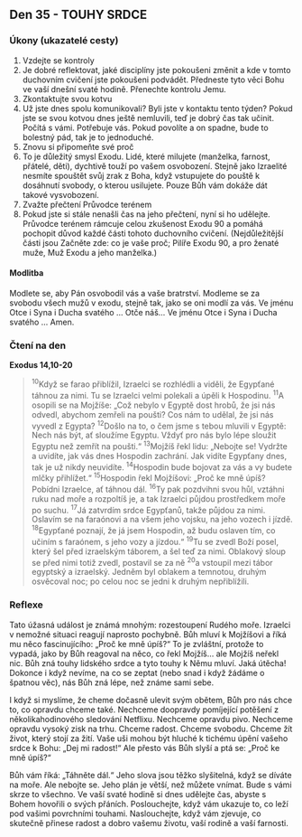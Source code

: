 ## Den 35 - TOUHY SRDCE

### Úkony (ukazatelé cesty)

1. Vzdejte se kontroly
1. Je dobré reflektovat, jaké disciplíny jste pokoušeni změnit a kde v tomto duchovním cvičení jste pokoušeni podvádět. Předneste tyto věci Bohu ve vaší dnešní svaté hodině. Přenechte kontrolu Jemu.
1. Zkontaktujte svou kotvu
1. Už jste dnes spolu komunikovali? Byli jste v kontaktu tento týden? Pokud jste se svou kotvou dnes ještě nemluvili, teď je dobrý čas tak učinit. Počítá s vámi. Potřebuje vás. Pokud povolíte a on spadne, bude to bolestný pád, tak je to jednoduché.
1. Znovu si připomeňte své proč
1. To je důležitý smysl Exodu. Lidé, které milujete (manželka, farnost, přátelé, děti), dychtivě touží po vašem osvobození. Stejně jako Izraelité nesmíte spouštět svůj zrak z Boha, když vstupujete do pouště k dosáhnutí svobody, o kterou usilujete. Pouze Bůh vám dokáže dát takové vysvobození.
1. Zvažte přečtení Průvodce terénem
1. Pokud jste si stále nenašli čas na jeho přečtení, nyní si ho udělejte. Průvodce terénem rámcuje celou zkušenost Exodu 90 a pomáhá pochopit důvod každé části tohoto duchovního cvičení. (Nejdůležitější části jsou Začněte zde: co je vaše proč; Pilíře Exodu 90, a pro ženaté muže, Muž Exodu a jeho manželka.)

#### Modlitba

Modlete se, aby Pán osvobodil vás a vaše bratrství.
Modleme se za svobodu všech mužů v exodu, stejně tak, jako se oni modlí za vás.
Ve jménu Otce i Syna i Ducha svatého … Otče náš… Ve jménu Otce i Syna i Ducha svatého … Amen.

### Čtení na den

**Exodus 14,10-20**

> <sup>10</sup>Když se farao přiblížil, Izraelci se rozhlédli a viděli, že Egypťané táhnou za nimi. Tu se Izraelci velmi polekali a úpěli k Hospodinu.
> <sup>11</sup>A osopili se na Mojžíše: „Což nebylo v Egyptě dost hrobů, že jsi nás odvedl, abychom zemřeli na poušti? Cos nám to udělal, že jsi nás vyvedl z Egypta?
> <sup>12</sup>Došlo na to, o čem jsme s tebou mluvili v Egyptě: Nech nás být, ať sloužíme Egyptu. Vždyť pro nás bylo lépe sloužit Egyptu než zemřít na poušti.“
> <sup>13</sup>Mojžíš řekl lidu: „Nebojte se! Vydržte a uvidíte, jak vás dnes Hospodin zachrání. Jak vidíte Egypťany dnes, tak je už nikdy neuvidíte.
> <sup>14</sup>Hospodin bude bojovat za vás a vy budete mlčky přihlížet.“
> <sup>15</sup>Hospodin řekl Mojžíšovi: „Proč ke mně úpíš? Pobídni Izraelce, ať táhnou dál.
> <sup>16</sup>Ty pak pozdvihni svou hůl, vztáhni ruku nad moře a rozpoltíš je, a tak Izraelci půjdou prostředkem moře po suchu.
> <sup>17</sup>Já zatvrdím srdce Egypťanů, takže půjdou za nimi. Oslavím se na faraónovi a na všem jeho vojsku, na jeho vozech i jízdě.
> <sup>18</sup>Egypťané poznají, že já jsem Hospodin, až budu oslaven tím, co učiním s faraónem, s jeho vozy a jízdou.“
> <sup>19</sup>Tu se zvedl Boží posel, který šel před izraelským táborem, a šel teď za nimi. Oblakový sloup se před nimi totiž zvedl, postavil se za ně
> <sup>20</sup>a vstoupil mezi tábor egyptský a izraelský. Jedněm byl oblakem a temnotou, druhým osvěcoval noc; po celou noc se jedni k druhým nepřiblížili.

### Reflexe

Tato úžasná událost je známá mnohým: rozestoupení Rudého moře. Izraelci v nemožné situaci reagují naprosto
pochybně. Bůh mluví k Mojžíšovi a říká mu něco fascinujícího: „Proč ke mně úpíš?“ To je zvláštní, protože to vypadá,
jako by Bůh reagoval na něco, co řekl Mojžíš… ale Mojžíš neřekl nic. Bůh zná touhy lidského srdce a tyto touhy
k Němu mluví. Jaká útěcha! Dokonce i když nevíme, na co se zeptat (nebo snad i když žádáme o špatnou věc), nás Bůh
zná lépe, než známe sami sebe.

I když si myslíme, že cheme dočasně ulevit svým obětem, Bůh pro nás chce to, co opravdu chceme také. Nechceme
doopravdy pomíjející potěšení z několikahodinového sledování Netflixu. Nechceme opravdu pivo. Nechceme opravdu
vysoký zisk na trhu. Chceme radost. Chceme svobodu. Chceme žít život, který stojí za žití. Vaše uši mohou být hluché
k tichému úpění vašeho srdce k Bohu: „Dej mi radost!“ Ale přesto vás Bůh slyší a ptá se: „Proč ke mně úpíš?“

Bůh vám říká: „Táhněte dál.“ Jeho slova jsou těžko slyšitelná, když se díváte na moře. Ale nebojte se. Jeho plán je
větší, než můžete vnímat. Bude s vámi skrze to všechno. Ve vaší svaté hodině si dnes udělejte čas, abyste s Bohem
hovořili o svých přáních. Poslouchejte, když vám ukazuje to, co leží pod vašimi povrchními touhami. Naslouchejte,
když vám zjevuje, co skutečně přinese radost a dobro vašemu životu, vaší rodině a vaší farnosti.

